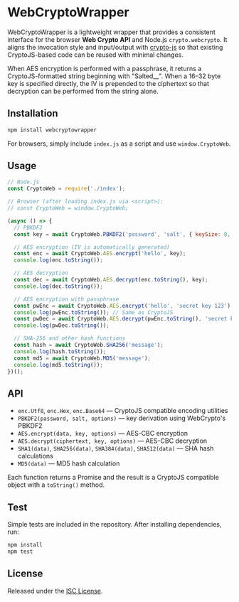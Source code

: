 # WebCryptoWrapper

WebCryptoWrapper is a lightweight wrapper that provides a consistent interface for the browser **Web Crypto API** and Node.js `crypto.webcrypto`. It aligns the invocation style and input/output with [crypto-js](https://github.com/brix/crypto-js) so that existing CryptoJS-based code can be reused with minimal changes.

When AES encryption is performed with a passphrase, it returns a CryptoJS-formatted string beginning with "Salted__". When a 16–32 byte key is specified directly, the IV is prepended to the ciphertext so that decryption can be performed from the string alone.

## Installation

```bash
npm install webcryptowrapper
```

For browsers, simply include `index.js` as a script and use `window.CryptoWeb`.

## Usage

```javascript
// Node.js
const CryptoWeb = require('./index');

// Browser (after loading index.js via <script>):
// const CryptoWeb = window.CryptoWeb;

(async () => {
  // PBKDF2
  const key = await CryptoWeb.PBKDF2('password', 'salt', { keySize: 8, iterations: 1000 });

  // AES encryption (IV is automatically generated)
  const enc = await CryptoWeb.AES.encrypt('hello', key);
  console.log(enc.toString());

  // AES decryption
  const dec = await CryptoWeb.AES.decrypt(enc.toString(), key);
  console.log(dec.toString());

  // AES encryption with passphrase
  const pwEnc = await CryptoWeb.AES.encrypt('hello', 'secret key 123');
  console.log(pwEnc.toString()); // Same as CryptoJS
  const pwDec = await CryptoWeb.AES.decrypt(pwEnc.toString(), 'secret key 123');
  console.log(pwDec.toString());

  // SHA-256 and other hash functions
  const hash = await CryptoWeb.SHA256('message');
  console.log(hash.toString());
  const md5 = await CryptoWeb.MD5('message');
  console.log(md5.toString());
})();
```

## API

- `enc.Utf8`, `enc.Hex`, `enc.Base64` — CryptoJS compatible encoding utilities
- `PBKDF2(password, salt, options)` — key derivation using WebCrypto's PBKDF2
- `AES.encrypt(data, key, options)` — AES-CBC encryption
- `AES.decrypt(ciphertext, key, options)` — AES-CBC decryption
- `SHA1(data)`, `SHA256(data)`, `SHA384(data)`, `SHA512(data)` — SHA hash calculations
- `MD5(data)` — MD5 hash calculation

Each function returns a Promise and the result is a CryptoJS compatible object with a `toString()` method.

## Test

Simple tests are included in the repository. After installing dependencies, run:

```bash
npm install
npm test
```

## License

Released under the [ISC License](./LICENSE).
